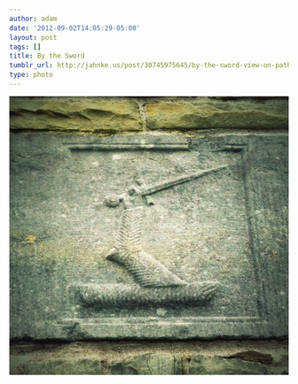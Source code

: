 ```yaml
---
author: adam
date: '2012-09-02T14:05:29-05:00'
layout: post
tags: []
title: By the Sword
tumblr_url: http://jahnke.us/post/30745975645/by-the-sword-view-on-path
type: photo
---
```


![](/media/tumblr_m9qnt7lw6G1qga9s2o1_1280.jpg)
